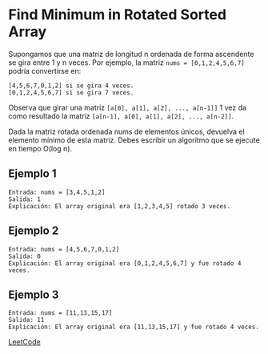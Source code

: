 # Find Minimum in Rotated Sorted Array

Supongamos que una matriz de longitud n ordenada de forma ascendente se gira entre 1 y n veces. Por ejemplo, la matriz `nums = [0,1,2,4,5,6,7]` podría convertirse en:

```text
[4,5,6,7,0,1,2] si se gira 4 veces.
[0,1,2,4,5,6,7] si se gira 7 veces.
```

Observa que girar una matriz `[a[0], a[1], a[2], ..., a[n-1]]` 1 vez da como resultado la matriz `[a[n-1], a[0], a[1], a[2], ..., a[n-2]]`.

Dada la matriz rotada ordenada nums de elementos únicos, devuelva el elemento mínimo de esta matriz.
Debes escribir un algoritmo que se ejecute en tiempo O(log n).

## Ejemplo 1

```text
Entrada: nums = [3,4,5,1,2]
Salida: 1
Explicación: El array original era [1,2,3,4,5] rotado 3 veces.
```

## Ejemplo 2

```text
Entrada: nums = [4,5,6,7,0,1,2]
Salida: 0
Explicación: El array original era [0,1,2,4,5,6,7] y fue rotado 4 veces.
```

## Ejemplo 3

```text
Entrada: nums = [11,13,15,17]
Salida: 11
Explicación: El array original era [11,13,15,17] y fue rotado 4 veces.
```

[LeetCode](https://leetcode.com/problems/find-minimum-in-rotated-sorted-array/)
